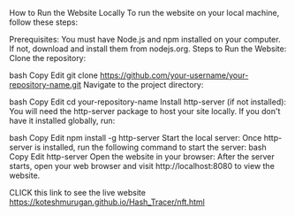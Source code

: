 How to Run the Website Locally
To run the website on your local machine, follow these steps:

Prerequisites:
You must have Node.js and npm installed on your computer. If not, download and install them from nodejs.org.
Steps to Run the Website:
Clone the repository:

bash
Copy
Edit
git clone https://github.com/your-username/your-repository-name.git
Navigate to the project directory:

bash
Copy
Edit
cd your-repository-name
Install http-server (if not installed): You will need the http-server package to host your site locally. If you don't have it installed globally, run:

bash
Copy
Edit
npm install -g http-server
Start the local server: Once http-server is installed, run the following command to start the server:
bash
Copy
Edit
http-server
Open the website in your browser: After the server starts, open your web browser and visit http://localhost:8080 to view the website.


CLICK this link to see the live website https://koteshmurugan.github.io/Hash_Tracer/nft.html
